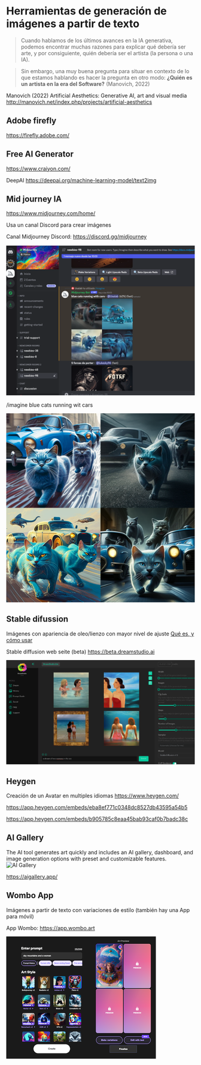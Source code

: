 

# Herramientas de generación de imágenes a partir de texto


> Cuando hablamos de los últimos avances en la IA generativa, podemos encontrar muchas razones para explicar qué debería ser arte, y por consiguiente, quién debería ser el artista (la persona o una IA). 

> Sin embargo, una muy buena pregunta para situar en contexto de lo que estamos hablando es hacer la pregunta en otro modo:  **¿Quién es un artista en la era del Software?** (Manovich, 2022)
>
> 
Manovich (2022) Artificial Aesthetics: Generative AI, art and visual media
http://manovich.net/index.php/projects/artificial-aesthetics 

## Adobe firefly 

https://firefly.adobe.com/


## Free AI Generator 

https://www.craiyon.com/

DeepAI 
https://deepai.org/machine-learning-model/text2img


## Mid journey IA 

https://www.midjourney.com/home/


Usa un canal Discord para crear imágenes

Canal Midjourney Discord: https://discord.gg/midjourney 

![dicordMidjourney](https://github.com/mgea/interart/blob/master/experiment_IA/discord_midjourney.png)


/imagine blue cats running wit cars 

![blue cats](https://github.com/mgea/interart/blob/master/experiment_IA/Usalab_blue_cats_runing_with_cars_fd1ef655-2fae-464a-ac5c-8d7825331639.png)



## Stable difussion 

Imágenes con apariencia de oleo/lienzo con mayor nivel de ajuste [Qué es, y cómo usar](https://www.xataka.com/basics/stable-diffusion-que-como-usarlo-para-crear-imagenes-inteligencia-artificial)


Stable diffusion web seite (beta) https://beta.dreamstudio.ai

![women](https://github.com/mgea/interart/blob/master/experiment_IA/stable_diffusion.png)



## Heygen

Creación de un Avatar en multiples idiomas
https://www.heygen.com/


https://app.heygen.com/embeds/eba8ef771c0348dc8527db43595a54b5

https://app.heygen.com/embeds/b905785c8eaa45bab93caf0b7badc38c



## AI Gallery 

The AI tool generates art quickly and includes an AI gallery, dashboard, and image generation options with preset and customizable features.
![AI Gallery](https://powerusers.ai/wp-content/uploads/2023/08/aigallery-app.webp) 

https://aigallery.app/


## Wombo App 

Imágenes a partir de texto con variaciones de estilo (también hay una App para móvil) 


App Wombo: https://app.wombo.art

![wombo](https://github.com/mgea/interart/blob/master/experiment_IA/wombo.png)


